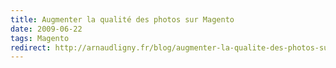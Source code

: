 ```yaml
---
title: Augmenter la qualité des photos sur Magento
date: 2009-06-22
tags: Magento
redirect: http://arnaudligny.fr/blog/augmenter-la-qualite-des-photos-sur-magento/
---
```

